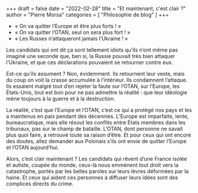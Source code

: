 +++
draft       = false
date        = "2022-02-28"
title       = "Et maintenant, c'est clair ?"
author      = "Pierre Morsa"
categories  = [ "Philosophie de blog" ]
+++

- « On va quitter l’Europe et être plus forts ! »
- « On va quitter l’OTAN, seul on sera plus fort ! »
- « Les Russes n’attaqueront jamais l’Ukraine ! »

Les candidats qui ont dit ça sont tellement idiots qu’ils n’ont même pas imaginé une seconde que, ben si, la Russie pouvait très bien attaquer l’Ukraine, et que ces déclarations pouvaient se retourner contre eux.

Est-ce qu’ils assument ? Non, évidemment. Ils retournent leur veste, mais du coup on voit la crasse accumulée à l’intérieur. Ils condamnent l’attaque. Ils essaient malgré tout d’en rejeter la faute sur l’OTAN, sur l’Europe, les États-Unis, tout est bon pour ne pas admettre la réalité : que leur idéologie mène toujours à la guerre et à la destruction.

La réalité, c’est que l’Europe et l’OTAN, c’est ce qui a protégé nos pays et les a maintenus en paix pendant des décennies. L’Europe est imparfaite, lente, bureaucratique, mais elle résout les conflits entre États membres dans les tribunaux, pas sur le champ de bataille. L’OTAN, dont personne ne savait plus quoi faire, a retrouvé toute sa raison d’être. Et pour ceux qui ont encore des doutes, allez demander aux Polonais s’ils ont envie de quitter l’Europe et l’OTAN aujourd’hui.

Alors, c’est clair maintenant ? Les candidats qui rêvent d’une France isolée et autiste, coupée du monde, ceux-là nous emmènent tout droit vers la catastrophe, portés par les belles paroles sur leurs lèvres déformées par la haine. Et ceux qui aident ces personnes à diffuser leurs idées sont des complices directs du crime.
